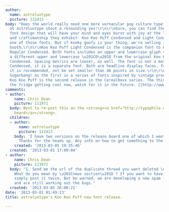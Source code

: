 ```yaml
---
author:
  name: astroluxtype
  picture: 122413
body: "Does the world really need one more vernacular pop culture typeface? We here,
  at astroluxtype shout a resounding yes!\r\n\r\nSure, you can find the apex of fine
  font design that will have your mind and eyes burst with joy at the level of sophistication
  and craftsmanship they exhibit- Koo Koo Puff Condensed and Light Condensed are not
  one of those fonts. But if kooky goofy is your thing, we're selling it at the astroluxtype
  booth.\r\n\r\nKoo Koo Puff Light Condensed is the companion font to Koo Koo Puff
  Regular Condensed. Both fonts includes an upper and lowercase glyph set. It has
  a different upper and lowercase \u201CO\u201D from the original Koo Koo Puff Regular
  Condensed. Spacing metrics are looser, as well. The font is not a match for Regular
  Condensed, it is a separate font. Both are headline display faces, for optimum usage
  it is recommended, not be set smaller than 48 points in size.\r\n\r\nLook to astroluxtype\u2019s
  Sugarbang! as the first in a series of fonts inspired by vintage product packaging,
  Koo Koo Puff is the second release in the Cerealboxx series. The third font is in
  the fridge getting cool now, watch for it in the future. [[http://www.myfonts.com/fonts/astrolux/koo-koo-puff]][img:sites/default/files/old-images/koopuffLITE_6625.post1.jpg]"
comments:
- author:
    name: Chris Dean
    picture: 111971
  body: Best to re-post this on the <strong><a href="http://typophile.com/forum/7">Release
    board</a></strong>.
  children:
  - author:
      name: astroluxtype
      picture: 122413
    body: 'I have two versions on the release board one of which I want to delete.
      Thanks for the heads up. Any info on how to get something to the news section? '
    created: '2013-03-05 19:35:46'
  created: '2013-03-01 17:09:04'
- author:
    name: Chris Dean
    picture: 111971
  body: "1. Send me the url of the duplicate thread you want deleted \u2014 typographer@gmail.com\r\n2.
    What do you mean by \u201Cnews section\u201D ? If you want to have it on two boards,
    simply post it twice. But be warned, we are developing a new spam filtering system
    and are still working out the bugs."
  created: '2013-03-05 20:08:21'
date: '2013-03-01 01:49:13'
title: astroluxtype's Koo Koo Puff new font release.

---
```

